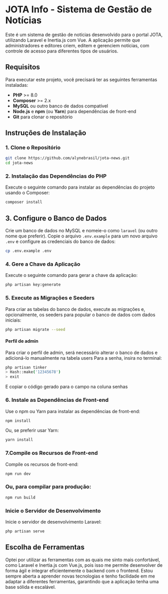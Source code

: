 # JOTA Info - Sistema de Gestão de Notícias

Este é um sistema de gestão de notícias desenvolvido para o portal JOTA, utilizando Laravel e Inertia.js com Vue. A aplicação permite que administradores e editores criem, editem e gerenciem notícias, com controle de acesso para diferentes tipos de usuários.

## Requisitos

Para executar este projeto, você precisará ter as seguintes ferramentas instaladas:
- **PHP** >= 8.0
- **Composer** >= 2.x
- **MySQL** ou outro banco de dados compatível
- **Node.js** e **npm** (ou **Yarn**) para dependências de front-end
- **Git** para clonar o repositório

## Instruções de Instalação

### 1. Clone o Repositório

   ```bash
   git clone https://github.com/alynebrasil/jota-news.git
   cd jota-news
   ```

### 2. Instalação das Dependências do PHP
   Execute o seguinte comando para instalar as dependências do projeto usando o Composer:

   ```bash
   composer install
   ```

## 3. Configure o Banco de Dados

Crie um banco de dados no MySQL e nomeie-o como `laravel` (ou outro nome que preferir). Copie o arquivo `.env.example` para um novo arquivo `.env` e configure as credenciais do banco de dados:

```bash
cp .env.example .env
   ```

### 4. Gere a Chave da Aplicação

Execute o seguinte comando para gerar a chave da aplicação:

```bash
php artisan key:generate
   ```

### 5. Execute as Migrações e Seeders

Para criar as tabelas do banco de dados, execute as migrações e, opcionalmente, os seeders para popular o banco de dados com dados iniciais:

```bash
php artisan migrate --seed
   ```
#### Perfil de admin
Para criar o perfil de admin, será necessário alterar o banco de dados e adicioná-lo manualmente na tabela users
Para a senha, insira no terminal:

```bash
php artisan tinker
> Hash::make('12345678')
> exit
```
E copiar o código gerado para o campo na coluna senhas

### 6. Instale as Dependências de Front-end

Use o npm ou Yarn para instalar as dependências de front-end:

```bash
npm install
   ```

Ou, se preferir usar Yarn:

```bash
yarn install
   ```

### 7.Compile os Recursos de Front-end

Compile os recursos de front-end:

```bash
npm run dev
   ```

### Ou, para compilar para produção:

```bash
npm run build
   ```

### Inicie o Servidor de Desenvolvimento

Inicie o servidor de desenvolvimento Laravel:

```bash
php artisan serve
```

## Escolha de Ferramentas
Optei por utilizar as ferramentas com as quais me sinto mais confortável, como Laravel e Inertia.js com Vue.js, pois isso me permite desenvolver de forma ágil e integrar eficientemente o backend com o frontend. Estou sempre aberta a aprender novas tecnologias e tenho facilidade em me adaptar a diferentes ferramentas, garantindo que a aplicação tenha uma base sólida e escalável.